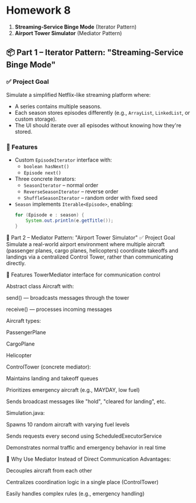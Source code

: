 # Homework 8

1. **Streaming‑Service Binge Mode** (Iterator Pattern)
2. **Airport Tower Simulator** (Mediator Pattern)



## 📦 Part 1 – Iterator Pattern: "Streaming‑Service Binge Mode"

### ✅ Project Goal

Simulate a simplified Netflix-like streaming platform where:

- A series contains multiple seasons.
- Each season stores episodes differently (e.g., `ArrayList`, `LinkedList`, or custom storage).
- The UI should iterate over all episodes without knowing how they're stored.

### 🔧 Features

- Custom `EpisodeIterator` interface with:
  - `boolean hasNext()`
  - `Episode next()`
- Three concrete iterators:
  - `SeasonIterator` – normal order
  - `ReverseSeasonIterator` – reverse order
  - `ShuffleSeasonIterator` – random order with fixed seed
- `Season` implements `Iterable<Episode>`, enabling:
  ```java
  for (Episode e : season) {
      System.out.println(e.getTitle());
  }

🛫 Part 2 – Mediator Pattern: "Airport Tower Simulator"
✅ Project Goal
Simulate a real-world airport environment where multiple aircraft (passenger planes, cargo planes, helicopters) coordinate takeoffs and landings via a centralized Control Tower, rather than communicating directly.

🔧 Features
TowerMediator interface for communication control

Abstract class Aircraft with:

send() — broadcasts messages through the tower

receive() — processes incoming messages

Aircraft types:

PassengerPlane

CargoPlane

Helicopter

ControlTower (concrete mediator):

Maintains landing and takeoff queues

Prioritizes emergency aircraft (e.g., MAYDAY, low fuel)

Sends broadcast messages like "hold", "cleared for landing", etc.

Simulation.java:

Spawns 10 random aircraft with varying fuel levels

Sends requests every second using ScheduledExecutorService

Demonstrates normal traffic and emergency behavior in real time

🧠 Why Use Mediator Instead of Direct Communication
Advantages:

Decouples aircraft from each other

Centralizes coordination logic in a single place (ControlTower)

Easily handles complex rules (e.g., emergency handling)


